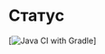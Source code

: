 # Статус
[![Java CI with Gradle](https://github.com/MikhailVoroshilov/PageObject/actions/workflows/gradle.yml/badge.svg?branch=values)]

